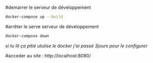 

#demarrer le serveur de développement
```bash
docker-compose up --build
```

#arrêter le serve serveur de développement
```bash
docker-compose down
```
*si tu lit ça pitié utulise le docker j'ai passé 3jours pour le configurer*

#acceder au site : 
http://localhost:8080/
